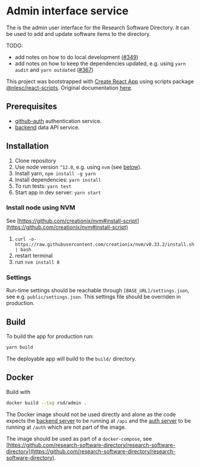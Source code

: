 # Admin interface service

The is the admin user interface for the Research Software Directory.
It can be used to add and update software items to the directory.

TODO:

- add notes on how to do local development ([#349](https://github.com/research-software-directory/research-software-directory/issues/349))
- add notes on how to keep the dependencies updated, e.g. using `yarn audit` and `yarn outdated` ([#367](https://github.com/research-software-directory/research-software-directory/issues/367))

This project was bootstrapped with [Create React App](https://github.com/facebookincubator/create-react-app) using scripts package [@nlesc/react-scripts](https://github.com/NLeSC/create-react-app). Original documentation [here](https://github.com/NLeSC/create-react-app/blob/master/packages/react-scripts/template/README.md).

## Prerequisites

- [github-auth](/auth-github) authentication service.
- [backend](/backend) data API service.

## Installation

1.  Clone repository
1.  Use node version `^12.0`, e.g. using `nvm` (see [below](#install-node-using-nvm)).
1.  Install yarn, `npm install -g yarn`
1.  Install dependencies: `yarn install`
1.  To run tests: `yarn test`
1.  Start app in dev server: `yarn start`

### Install node using NVM

See [https://github.com/creationix/nvm#install-script](https://github.com/creationix/nvm#install-script)

1.  `curl -o- https://raw.githubusercontent.com/creationix/nvm/v0.33.2/install.sh | bash`
1.  restart terminal
1.  run `nvm install 8`

### Settings

Run-time settings should be reachable through `[BASE_URL]/settings.json`, see e.g. `public/settings.json`.
This settings file should be overriden in production.

## Build

To build the app for production run:

```bash
yarn build
```

The deployable app will build to the `build/` directory.

## Docker

Build with

```bash
docker build --tag rsd/admin .
```

The Docker image should not be used directly and alone as the code expects the
[backend server](/backend) to be running at `/api` and the [auth
server](/auth-github) to be running at `/auth` which are not part of the image.

The image should be used as part of a `docker-compose`, see
[https://github.com/research-software-directory/research-software-directory](https://github.com/research-software-directory/research-software-directory).
